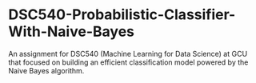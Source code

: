 # DSC540-Probabilistic-Classifier-With-Naive-Bayes
An assignment for DSC540 (Machine Learning for Data Science) at GCU that focused on building an efficient classification model powered by the Naive Bayes algorithm.
